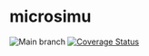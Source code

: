 # microsimu

![Main branch](https://github.com/Alechan/microsimu/workflows/Main%20branch/badge.svg)
[![Coverage Status](https://coveralls.io/repos/github/Alechan/microsimu/badge.svg?branch=microsimu-11-nmi-table-plot)](https://coveralls.io/github/Alechan/microsimu?branch=microsimu-11-nmi-table-plot)
